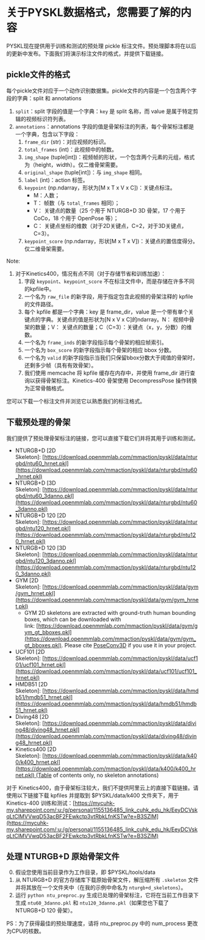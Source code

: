 # 关于PYSKL数据格式，您需要了解的内容

PYSKL现在提供用于训练和测试的预处理 pickle 标注文件。预处理脚本将在以后的更新中发布。下面我们将演示标注文件的格式，并提供下载链接。

## pickle文件的格式

每个pickle文件对应于一个动作识别数据集。pickle文件的内容是一个包含两个字段的字典：split 和 annotations

1. `split`：split 字段的值是一个字典：`key` 是 split 名称，而 value 是属于特定剪辑的视频标识符列表。
2. `annotations`：annotations 字段的值是骨架标注的列表，每个骨架标注都是一个字典，包含以下字段：
	1. `frame_dir` (str)：对应视频的标识。
	2. `total_frames` (int)：此视频中的帧数。
	3. `img_shape` (tuple[int])：视频帧的形状，一个包含两个元素的元组，格式为（height，width）。仅二维骨架需要。
	4. `original_shape` (tuple[int])：与 `img_shape` 相同。
	5. `label` (int)：action 标签。
	6. `keypoint` (np.ndarray，形状为[M x T x V x C])：关键点标注。
		- M：人数；
		- T： 帧数（与 `total_frames` 相同）；
		- V： 关键点的数量（25 个用于 NTURGB+D 3D 骨架，17 个用于 CoCo，18 个用于 OpenPose 等）；
		- C： 关键点坐标的维数（对于2D关键点，C=2，对于3D关键点，C=3）。
	7. `keypoint_score` (np.ndarray，形状[M x T x V])：关键点的置信度得分。仅二维骨架需要。




Note:
1. 对于Kinetics400，情况有点不同（对于存储节省和训练加速）：
	1. 字段 `keypoint`、`keypoint_score` 不在标注文件中，而是存储在许多不同的kpfile中。
	2. 一个名为 `raw_file` 的新字段，用于指定包含此视频的骨架注释的 kpfile 的文件路径。
	3. 每个 kpfile 都是一个字典：key 是 frame_dir，value 是一个带有单个关键点的字典。关键点的值是形状为[N x V x C]的ndarray。N： 视频中骨架的数量；V： 关键点的数量；C（C=3）：关键点（x，y，分数）的维数。
	4. 一个名为 `frame_inds` 的新字段指示每个骨架的相应帧索引。
	5. 一个名为 `box_score` 的新字段指示每个骨架的相应 bbox 分数。
	6. 一个名为 `valid` 的新字段指示当我们只保留bbox分数大于阈值的骨架时，还剩多少帧（具有有效骨架）。
	7. 我们使用 memcache 将 kpfile 缓存在内存中，并使用 frame_dir 进行查询以获得骨架标注。Kinetics-400 骨架使用 DecompressPose 操作转换为正常骨骼格式。

您可以下载一个标注文件并浏览它以熟悉我们的标注格式。

## 下载预处理的骨架

我们提供了预处理骨架标注的链接，您可以直接下载它们并将其用于训练和测试。

- NTURGB+D [2D Skeleton]: [https://download.openmmlab.com/mmaction/pyskl/data/nturgbd/ntu60_hrnet.pkl](https://download.openmmlab.com/mmaction/pyskl/data/nturgbd/ntu60_hrnet.pkl)
- NTURGB+D [3D Skeleton]: [https://download.openmmlab.com/mmaction/pyskl/data/nturgbd/ntu60_3danno.pkl](https://download.openmmlab.com/mmaction/pyskl/data/nturgbd/ntu60_3danno.pkl)
- NTURGB+D 120 [2D Skeleton]: [https://download.openmmlab.com/mmaction/pyskl/data/nturgbd/ntu120_hrnet.pkl](https://download.openmmlab.com/mmaction/pyskl/data/nturgbd/ntu120_hrnet.pkl)
- NTURGB+D 120 [3D Skeleton]: [https://download.openmmlab.com/mmaction/pyskl/data/nturgbd/ntu120_3danno.pkl](https://download.openmmlab.com/mmaction/pyskl/data/nturgbd/ntu120_3danno.pkl)
- GYM [2D Skeleton]: [https://download.openmmlab.com/mmaction/pyskl/data/gym/gym_hrnet.pkl](https://download.openmmlab.com/mmaction/pyskl/data/gym/gym_hrnet.pkl)
    - GYM 2D skeletons are extracted with ground-truth human bounding boxes, which can be downloaded with link: [https://download.openmmlab.com/mmaction/pyskl/data/gym/gym_gt_bboxes.pkl](https://download.openmmlab.com/mmaction/pyskl/data/gym/gym_gt_bboxes.pkl). Please cite [PoseConv3D](https://arxiv.org/abs/2104.13586) if you use it in your project.
- UCF101 [2D Skeleton]: [https://download.openmmlab.com/mmaction/pyskl/data/ucf101/ucf101_hrnet.pkl](https://download.openmmlab.com/mmaction/pyskl/data/ucf101/ucf101_hrnet.pkl)
- HMDB51 [2D Skeleton]: [https://download.openmmlab.com/mmaction/pyskl/data/hmdb51/hmdb51_hrnet.pkl](https://download.openmmlab.com/mmaction/pyskl/data/hmdb51/hmdb51_hrnet.pkl)
- Diving48 [2D Skeleton]: [https://download.openmmlab.com/mmaction/pyskl/data/diving48/diving48_hrnet.pkl](https://download.openmmlab.com/mmaction/pyskl/data/diving48/diving48_hrnet.pkl)
- Kinetics400 [2D Skeleton]: [https://download.openmmlab.com/mmaction/pyskl/data/k400/k400_hrnet.pkl](https://download.openmmlab.com/mmaction/pyskl/data/k400/k400_hrnet.pkl) (Table of contents only, no skeleton annotations)

对于 Kinetics400，由于骨架标注较大，我们不提供阿里云上的直接下载链接。请使用以下链接下载 kpfiles 并提取到 $PYSKL/data/k400 文件夹下，用于 Kinetics-400 训练和测试：[https://mycuhk-my.sharepoint.com/:u:/g/personal/1155136485_link_cuhk_edu_hk/EeyDCVskqLtClMVVwqD53acBF2FEwkctp3vtRbkLfnKSTw?e=B3SZlM](https://mycuhk-my.sharepoint.com/:u:/g/personal/1155136485_link_cuhk_edu_hk/EeyDCVskqLtClMVVwqD53acBF2FEwkctp3vtRbkLfnKSTw?e=B3SZlM)




## 处理 NTURGB+D 原始骨架文件

0. 假设您使用当前目录作为工作目录，即 $PYSKL/tools/data
1. 从 NTURGB+D 的官方存储库下载原始骨架文件，解压缩所有 `.skeleton` 文件并将其放在一个文件夹中（在我的示例中命名为 `nturgb+d_skeletons`）。
2. 运行 `python ntu_preproc.py` 生成已处理的骨架标注，它将在当前工作目录下生成 `ntu60_3danno.pkl` 和 `ntu120_3danno.pkl`（如果您也下载了 NTURGB+D 120 骨架）。

PS：为了获得最佳的预处理速度，请将 ntu_preproc.py 中的 num_process 更改为CPU的核数。



























